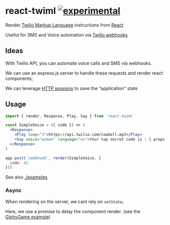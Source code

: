 # react-twiml [![experimental](http://badges.github.io/stability-badges/dist/experimental.svg)](http://github.com/badges/stability-badges)

Render [Twilio Markup Language](https://www.twilio.com/docs/api/twiml) instructions from [React](https://facebook.github.io/react/)

Useful for SMS and Voice automation via [Twilio webhooks](https://www.twilio.com/docs/api/ip-messaging/webhooks)

## Ideas

With Twilio API, you can automate voice calls and SMS via webhooks.

We can use an express.js server to handle these requests and render react components;

We can leverage [HTTP sessions](https://support.twilio.com/hc/en-us/articles/223136287-How-do-Twilio-cookies-work-) to save the "application" state

## Usage

```jsx
import { render, Response, Play, Say } from 'react-twiml'

const SimpleVoice = ({ code }) => (
  <Response>
    <Play loop="3">https://api.twilio.com/cowbell.mp3</Play>
    <Say voice="woman" language="en">Your top secret code is : { props.code }</Say>
  </Response>
)

app.post('/webhook', render(SimpleVoice, {
  code: 42
}))

```

See also [./examples](./examples)

### Async

When rendering on the server, we cant rely on `setState`;

Here, we use a promise to delay the component render. (see the [GiphyGame example](./examples/GiphyGame))


